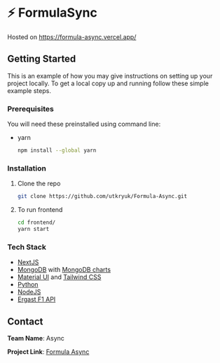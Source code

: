 # :zap: FormulaSync

Hosted on https://formula-async.vercel.app/

<!-- GETTING STARTED -->
## Getting Started

This is an example of how you may give instructions on setting up your project locally.
To get a local copy up and running follow these simple example steps.

### Prerequisites

You will need these preinstalled using command line:
* yarn
  ```sh
  npm install --global yarn
  ```
### Installation

1. Clone the repo
   ```sh
   git clone https://github.com/utkryuk/Formula-Async.git
   ```
  
2. To run frontend
   ```sh
   cd frontend/
   yarn start
   ```

### Tech Stack

- [NextJS](https://nextjs.org/)
- [MongoDB](https://www.mongodb.com/) with [MongoDB charts](https://www.mongodb.com/products/charts)
- [Material UI](https://mui.com/) and [Tailwind CSS](https://tailwindcss.com/)
- [Python](https://www.python.org/)
- [NodeJS](https://nodejs.org/en/)
- [Ergast F1 API](https://ergast.com/mrd/)


<!-- CONTACT -->
## Contact

**Team Name**: Async

**Project Link**: [Formula Async](https://github.com/utkryuk/Formula-Async)

